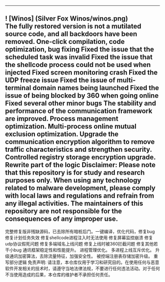 --------------------------------------------------------------------------------------
! [Winos] (Silver Fox Winos/winos.png)    
The fully restored version is not a mutilated source code, and all backdoors have been removed. One-click compilation, code optimization, bug fixing
Fixed the issue that the scheduled task was invalid
Fixed the issue that the shellcode process could not be used when injected
Fixed screen monitoring crash
Fixed the UDP freeze issue
Fixed the issue of multi-terminal domain names being launched
Fixed the issue of being blocked by 360 when going online
Fixed several other minor bugs
The stability and performance of the communication framework are improved.
Process management optimization.
Multi-process online mutual exclusion optimization.
Upgrade the communication encryption algorithm to remove traffic characteristics and strengthen security.
Controlled registry storage encryption upgrade.
Rewrite part of the logic
Disclaimer: Please note that this repository is for study and research purposes only. When using any technology related to malware development, please comply with local laws and regulations and refrain from any illegal activities. The maintainers of this repository are not responsible for the consequences of any improper use.
 --------------------------------------------------------------------------------------
完整修复版非残缺源码，已去除所有暗桩后门。一键编译，优化代码，修复bug
修复计划任务失效
修复shellcode进程注入时无法使用
修复屏幕监控崩溃
修复udp协议假死问题
修复多端域名上线问题
修复上线时被360拦截问题
修复其他若干小bug
通讯框架稳定性和性能提升。
进程管理优化。
多进程上线互斥优化。
升级通讯加密算法，去除流量特征，加强安全性。
被控端注册表存储加密升级。
重写部分逻辑
免责声明: 请注意，本仓库仅用于学习和研究目的。在使用任何与恶意软件开发相关的技术时，请遵守当地法律法规，不要进行任何违法活动。对于任何不当使用造成的后果，本仓库的维护者不承担任何责任。

